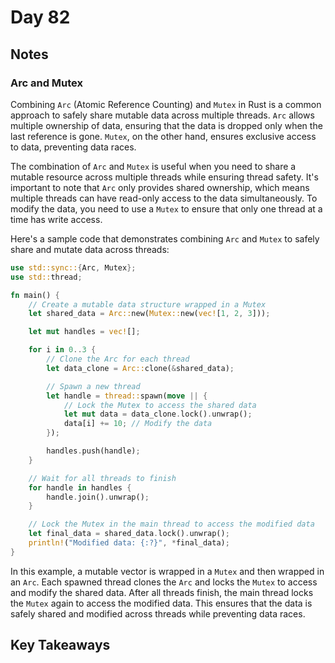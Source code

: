 # Day 82

## Notes

### Arc and Mutex

Combining `Arc` (Atomic Reference Counting) and `Mutex` in Rust is a common approach to safely share mutable data across multiple threads. `Arc` allows multiple ownership of data, ensuring that the data is dropped only when the last reference is gone. `Mutex`, on the other hand, ensures exclusive access to data, preventing data races.

The combination of `Arc` and `Mutex` is useful when you need to share a mutable resource across multiple threads while ensuring thread safety. It's important to note that `Arc` only provides shared ownership, which means multiple threads can have read-only access to the data simultaneously. To modify the data, you need to use a `Mutex` to ensure that only one thread at a time has write access.

Here's a sample code that demonstrates combining `Arc` and `Mutex` to safely share and mutate data across threads:

```rust
use std::sync::{Arc, Mutex};
use std::thread;

fn main() {
    // Create a mutable data structure wrapped in a Mutex
    let shared_data = Arc::new(Mutex::new(vec![1, 2, 3]));

    let mut handles = vec![];

    for i in 0..3 {
        // Clone the Arc for each thread
        let data_clone = Arc::clone(&shared_data);

        // Spawn a new thread
        let handle = thread::spawn(move || {
            // Lock the Mutex to access the shared data
            let mut data = data_clone.lock().unwrap();
            data[i] += 10; // Modify the data
        });

        handles.push(handle);
    }

    // Wait for all threads to finish
    for handle in handles {
        handle.join().unwrap();
    }

    // Lock the Mutex in the main thread to access the modified data
    let final_data = shared_data.lock().unwrap();
    println!("Modified data: {:?}", *final_data);
}
```

In this example, a mutable vector is wrapped in a `Mutex` and then wrapped in an `Arc`. Each spawned thread clones the `Arc` and locks the `Mutex` to access and modify the shared data. After all threads finish, the main thread locks the `Mutex` again to access the modified data. This ensures that the data is safely shared and modified across threads while preventing data races.



## Key Takeaways
